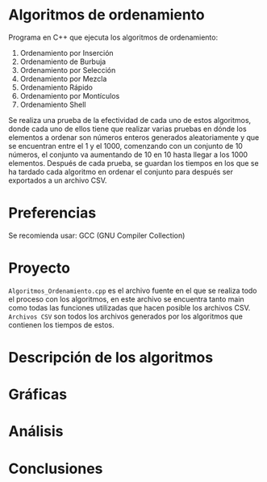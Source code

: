 # Algoritmos de ordenamiento

Programa en C++ que ejecuta los algoritmos de ordenamiento: 

1. Ordenamiento por Inserción
2. Ordenamiento de Burbuja
3. Ordenamiento por Selección
4. Ordenamiento por Mezcla
5. Ordenamiento Rápido
6. Ordenamiento por Montículos
7. Ordenamiento Shell

Se realiza una prueba de la efectividad de cada uno de estos algoritmos, donde cada uno de ellos tiene que realizar varias pruebas en dónde los elementos a ordenar son números enteros generados aleatoriamente y que se encuentran entre el 1 y el 1000, comenzando con un conjunto de 10 números, el conjunto va aumentando de 10 en 10 hasta llegar a los 1000 elementos. Después de cada prueba, se guardan los tiempos en los que se ha tardado cada algoritmo en ordenar el conjunto para después ser exportados a un archivo CSV. 

# Preferencias 

Se recomienda usar: 
GCC (GNU Compiler Collection)

# Proyecto 

```Algoritmos_Ordenamiento.cpp``` es el archivo fuente en el que se realiza todo el proceso con los algoritmos, en este archivo se encuentra tanto main como todas las funciones utilizadas que hacen posible los archivos CSV.  
```Archivos CSV``` son todos los archivos generados por los algoritmos que contienen los tiempos de estos.  

# Descripción de los algoritmos
# Gráficas
# Análisis 
# Conclusiones 



